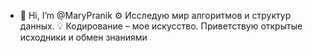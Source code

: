 - 👋 Hi, I’m @MaryPranik
⚙️ Исследую мир алгоритмов и структур данных. 💡 Кодирование – мое искусство. Приветствую открытые исходники и обмен знаниями

<!---
MaryPranik/MaryPranik is a ✨ special ✨ repository because its `README.md` (this file) appears on your GitHub profile.
You can click the Preview link to take a look at your changes.
--->
